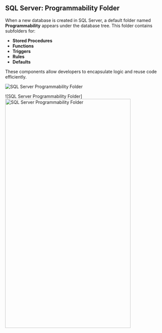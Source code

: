 ## SQL Server: Programmability Folder

When a new database is created in SQL Server, a default folder named **Programmability** appears under the database tree. This folder contains subfolders for:

- **Stored Procedures**
- **Functions**
- **Triggers**
- **Rules**
- **Defaults**

These components allow developers to encapsulate logic and reuse code efficiently.

![SQL Server Programmability Folder](<img width="402" height="733" alt="image" src="https://github.com/user-attachments/assets/40370400-a35b-4d25-acaf-1d3e8bcabdd0" />
)

![SQL Server Programmability Folder]
<img width="402" height="733" alt="SQL Server Programmability Folder" src="https://github.com/user-attachments/assets/4267899a-64ae-4bd6-aea6-d964cfe0d8dd" />
